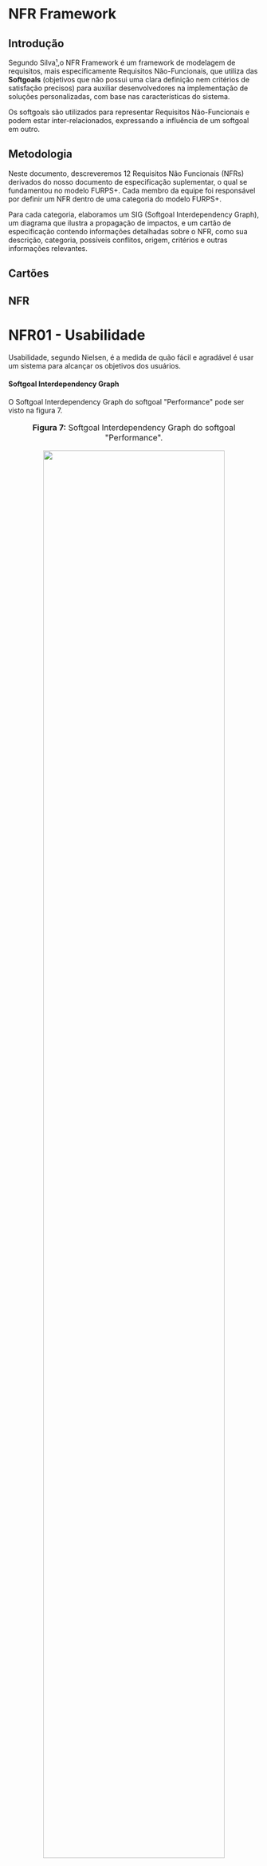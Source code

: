 # NFR Framework

## Introdução
Segundo Silva[¹](https://requisitos-de-software.github.io/2024.1-Consumidor.gov/Modelagem/Modelagem%20%C3%81gil/NFR/#referencias-bibliograficas),o NFR Framework é um framework de modelagem de requisitos, mais especificamente Requisitos Não-Funcionais, que utiliza das **Softgoals** (objetivos que não possui uma clara definição nem critérios de satisfação precisos) para auxiliar desenvolvedores na implementação de soluções personalizadas, com base nas características do sistema. 

Os softgoals são utilizados para representar Requisitos Não-Funcionais e podem estar inter-relacionados, expressando a influência de um softgoal em outro.

## Metodologia

Neste documento, descreveremos 12 Requisitos Não Funcionais (NFRs) derivados do nosso documento de especificação suplementar, o qual se fundamentou no modelo FURPS+. Cada membro da equipe foi responsável por definir um NFR dentro de uma categoria do modelo FURPS+.

Para cada categoria, elaboramos um SIG (Softgoal Interdependency Graph), um diagrama que ilustra a propagação de impactos, e um cartão de especificação contendo informações detalhadas sobre o NFR, como sua descrição, categoria, possíveis conflitos, origem, critérios e outras informações relevantes.

## Cartões

## NFR

# NFR01 - Usabilidade

Usabilidade, segundo Nielsen, é a medida de quão fácil e agradável é usar um sistema para alcançar os objetivos dos usuários.

#### Softgoal Interdependency Graph

O Softgoal Interdependency Graph do softgoal "Performance" pode ser visto na figura 7.

<div align="center">
<font size="3"><p style="text-align: center"><b>Figura 7:</b> Softgoal Interdependency Graph do softgoal "Performance".</p></font>

<img src="URL_DA_IMAGEM" style="width: 85%;">

<font size="3"><p style="text-align: center"><b>Fonte:</b> Seu Nome, Ano</p></font>
</div>

#### Propagação de Impactos

A propagação de impactos do softgoal "Performance" pode ser vista na figura 8.

<div align="center">
<font size="3"><p style="text-align: center"><b>Figura 8:</b> Propagação de impactos do softgoal "Performance"</p></font>

<img src="URL_DA_IMAGEM" style="width: 85%;">

<font size="3"><p style="text-align: center"><b>Fonte:</b> Seu Nome, Ano</p></font>
</div>

## Cartão de Especificação

Na tabela 1, temos o cartão de especificação do softgoal "Usabilidade".

<div align="center">
<p><b>Tabela 1:</b> Cartão de Especificação do Softgoal Usabilidade</p>
<table>
  <tr>
    <th>Tópico</th>
    <th>Informação</th>
  </tr>
  <tr>
    <td>ID do NFR</td>
    <td>NFR01</td>
  </tr>
  <tr>
    <td>Classificação</td>
    <td>Usabilidade</td>
  </tr>
  <tr>
    <td>Descrição</td>
    <td>O requisito "Usabilidade" refere-se à capacidade do sistema de entregar uma boa usabilidade para os usuários do aplicativo.</td>
  </tr>
  <tr>
    <td>Justificativa</td>
    <td>Uma boa Usabilidade é fundamental para garantir que os usuários possam utilizar o aplicativo com eficiência e garantir a satisfação do usuário, aumentando a acessibilidade e reduzindo erros.</td>
  </tr>
  <tr>
    <td>Origem do Requisito</td>
    <td>Especificação suplementar e requisitos elicitados</td>
  </tr>
  <tr>
    <td>Dependências</td>
    <td>Não foram identificadas restrições ou dependências específicas, mas a atualização da documentação deve ser planejada e coordenada com as versões do aplicativo.</td>
  </tr>
  <tr>
    <td>Prioridade</td>
    <td>O requisito de "Usabilidade" é de alta prioridade, uma vez que influencia diretamente a satisfação do usuário e a eficácia do aplicativo.</td>
  </tr>
  <tr>
    <td>Conflitos</td>
    <td>Não foram identificados conflitos.</td>
  </tr>
  <tr>
    <td>História</td>
    <td>26/05/2024</td>
  </tr>
</table>
<font size="3"><p style="text-align: center">Autor: CÉSAR, Julio. 2024</p></font>
</figure>

### NFR02 - Confiabilidade

Confiabilidade (Reliability) refere-se à capacidade do aplicativo de funcionar de forma consistente, estável e sem falhas, garantindo uma experiência positiva do usuário e a credibilidade do aplicativo.

#### Softgoal Interdependency Graph

O Softgoal Interdependency Graph do softgoal "Performance" pode ser visto na figura 7.

<div align="center">
<font size="3"><p style="text-align: center"><b>Figura 7:</b> Softgoal Interdependency Graph do softgoal "Performance".</p></font>

<img src="URL_DA_IMAGEM" style="width: 85%;">

<font size="3"><p style="text-align: center"><b>Fonte:</b> Seu Nome, Ano</p></font>
</div>

#### Propagação de Impactos

A propagação de impactos do softgoal "Performance" pode ser vista na figura 8.

<div align="center">
<font size="3"><p style="text-align: center"><b>Figura 8:</b> Propagação de impactos do softgoal "Performance"</p></font>

<img src="URL_DA_IMAGEM" style="width: 85%;">

<font size="3"><p style="text-align: center"><b>Fonte:</b> Seu Nome, Ano</p></font>
</div>

#### Cartão de Especificação
Na tabela 2, temos o cartão de especificação do softgoal "Confiabilidade".

<div align="center">
<p><b>Tabela 2:</b> Cartão de Especificação do Softgoal "Confiabilidade"</p>
<table>
  <tr>
    <th>Tópico</th>
    <th>Informação</th>
  </tr>
  <tr>
    <td>ID do NFR</td>
    <td>NFR02</td>
  </tr>
  <tr>
    <td>Classificação</td>
    <td>Confiabilidade</td>
  </tr>
  <tr>
    <td>Descrição</td>
    <td>O requisito "Confiabilidade" refere-se à capacidade do sistema de funcionar consistentemente, estável e sem falhas, garantindo uma experiência positiva do usuário e a credibilidade do aplicativo.</td>
  </tr>
  <tr>
    <td>Justificativa</td>
    <td>A Confiabilidade é fundamental para manter a satisfação do usuário, evitar interrupções inesperadas e garantir o funcionamento correto do aplicativo. Ela é essencial para a credibilidade do aplicativo.</td>
  </tr>
  <tr>
    <td>Origem do Requisito</td>
    <td>Especificação suplementar e requisitos elicitados</td>
  </tr>
  <tr>
    <td>Dependências</td>
    <td>Não foram identificadas dependências específicas, mas a manutenção e atualização do aplicativo devem ser coordenadas com as versões lançadas.</td>
  </tr>
  <tr>
    <td>Prioridade</td>
    <td>O requisito de "Confiabilidade" é de alta prioridade devido ao seu impacto direto na satisfação do usuário e na credibilidade do aplicativo.</td>
  </tr>
  <tr>
    <td>Conflitos</td>
    <td>Não foi identificado nenhum conflito com outros requisitos.</td>
  </tr>
  <tr>
    <td>História</td>
    <td>26/05/2024</td>
  </tr>
</table>
</table>
<font size="3"><p style="text-align: center">Autor: CÉSAR, Julio. 2024</p></font>
</figure>

### NFR03 - Performance

Performance refere-se ao desempenho e tempo de resposta do sistema. É crucial que o sistema responda de maneira rápida e eficiente para garantir uma experiência satisfatória para o usuário. Na tabela 3 abaixo estão listados os requisitos não funcionais de performance do aplicativo.

#### Softgoal Interdependency Graph

O Softgoal Interdependency Graph do softgoal "Performance" pode ser visto na figura 7.

<div align="center">
<font size="3"><p style="text-align: center"><b>Figura 7:</b> Softgoal Interdependency Graph do softgoal "Performance".</p></font>

<img src="URL_DA_IMAGEM" style="width: 85%;">

<font size="3"><p style="text-align: center"><b>Fonte:</b> Seu Nome, Ano</p></font>
</div>

#### Propagação de Impactos

A propagação de impactos do softgoal "Performance" pode ser vista na figura 8.

<div align="center">
<font size="3"><p style="text-align: center"><b>Figura 8:</b> Propagação de impactos do softgoal "Performance"</p></font>

<img src="URL_DA_IMAGEM" style="width: 85%;">

<font size="3"><p style="text-align: center"><b>Fonte:</b> Seu Nome, Ano</p></font>
</div>

#### Cartão de Especificação

Na tabela 3, temos o cartão de especificação do softgoal "Performance".

<div align="center">
<p><b>Tabela 3:</b> Cartão de Especificação do Softgoal "Performance"</p>
<table>
  <tr>
    <th>Tópico</th>
    <th>Informação</th>
  </tr>
  <tr>
    <td>ID do NFR</td>
    <td>NFR03</td>
  </tr>
  <tr>
    <td>Classificação</td>
    <td>Performance</td>
  </tr>
  <tr>
    <td>Descrição</td>
    <td>Performance refere-se ao desempenho e tempo de resposta do sistema.</td>
  </tr>
  <tr>
    <td>Justificativa</td>
    <td>É crucial que o sistema responda de maneira rápida e eficiente para garantir uma experiência satisfatória para o usuário.</td>
  </tr>
  <tr>
    <td>Origem do Requisito</td>
    <td>Requisitos elicitados</td>
  </tr>
  <tr>
    <td>Dependências</td>
    <td>Não foram identificadas dependências específicas.</td>
  </tr>
  <tr>
    <td>Prioridade</td>
    <td>Alta prioridade, uma vez que influencia diretamente na satisfação do usuário.</td>
  </tr>
  <tr>
    <td>Conflitos</td>
    <td>Não foram identificados conflitos.</td>
  </tr>
  <tr>
    <td>História</td>
    <td>26/05/2024</td>
  </tr>
</table>
<font size="3"><p style="text-align: center">Autor: CÉSAR, Julio. 2024</p></font>
</figure>

### NFR04 - Suportabilidade

#### Cartão de Especificação

Na tabela 4, temos o cartão de especificação do softgoal "Suporte".

<div align="center">
<p><b>Tabela 4:</b> Cartão de Especificação do Softgoal "Suporte"</p>
<table>
  <tr>
    <th>Tópico</th>
    <th>Informação</th>
  </tr>
  <tr>
    <td>Identificador</td>
    <td>NFR04</td>
  </tr>
  <tr>
    <td>Classificação</td>
    <td>Suportabilidade</td>
  </tr>
  <tr>
    <td>Descrição</td>
    <td>O suporte de um sistema é relacionado ao nível de manutenção, configuração, compatibilidade e capacidade de expansão do sistema. Esses aspectos são cruciais para garantir que o sistema seja mantido, atualizado e capaz de atender às necessidades dos usuários.</td>
  </tr>
  <tr>
    <td>Justificativa</td>
    <td>É fundamental assegurar uma alta capacidade de suporte para garantir que o sistema permaneça funcional, seguro e eficiente ao longo do tempo. A manutenção adequada, a compatibilidade com diferentes dispositivos e sistemas operacionais, e a capacidade de expansão são aspectos essenciais para atender às demandas dos usuários e manter a relevância do sistema.</td>
  </tr>
  <tr>
    <td>Origem do Requisito</td>
    <td>Especificação suplementar e requisitos elicitados</td>
  </tr>
  <tr>
    <td>Dependências</td>
    <td>Não foram identificadas restrições ou dependências específicas, mas a atualização da documentação deve ser planejada e coordenada com as versões do aplicativo.</td>
  </tr>
  <tr>
    <td>Prioridade</td>
    <td>O requisito de "Suporte" é de alta prioridade, para garantir a funcionalidade contínua e a relevância do sistema ao longo do tempo.</td>
  </tr>
  <tr>
    <td>Conflitos</td>
    <td>Não foi identificado nenhum conflito.</td>
  </tr>
  <tr>
    <td>História</td>
    <td>26/05/2024</td>
  </tr>
</table>
<font size="3"><p style="text-align: center">Autor: CÉSAR, Julio. 2024</p></font>
</figure>
</div>

### NFR05 - Restrições de Design

#### Cartão de Especificação

Na tabela 8, temos o cartão de especificação do Softgoal "Restrições de Design".

<div align="center">
<p><b>Tabela 8:</b> Cartão de Especificação do Softgoal "Restrições de Design"</p>
<table>
  <tr>
    <th>Tópico</th>
    <th>Informação</th>
  </tr>
  <tr>
    <td>Identificador</td>
    <td>RNF05</td>
  </tr>
  <tr>
    <td>Classificação</td>
    <td>Restrições de Design</td>
  </tr>
  <tr>
    <td>Descrição</td>
    <td>O requisito "Restrições de Design" refere-se a limitações ou condições específicas que devem ser consideradas durante o processo de criação e desenvolvimento do aplicativo.</td>
  </tr>
  <tr>
    <td>Justificativa</td>
    <td>As Restrições de Design são fundamentais para garantir uma experiência de usuário coesa e consistente, seguindo padrões estabelecidos e mantendo uma identidade visual unificada.</td>
  </tr>
  <tr>
    <td>Origem do Requisito</td>
    <td>Especificação suplementar e requisitos elicitados</td>
  </tr>
  <tr>
    <td>Dependências</td>
    <td>Não foram identificadas restrições ou dependências específicas, mas a manutenção da documentação deve ser coordenada com as versões do aplicativo.</td>
  </tr>
  <tr>
    <td>Prioridade</td>
    <td>O requisito de "Restrições de Design" é de alta prioridade devido ao seu impacto direto na consistência visual e na experiência do usuário.</td>
  </tr>
  <tr>
    <td>Conflitos</td>
    <td>Não foi identificado nenhum conflito.</td>
  </tr>
  <tr>
    <td>História</td>
    <td>26/05/2024</td>
  </tr>
</table>
<font size="3"><p style="text-align: center">Autor: CÉSAR, Julio. 2024</p></font>
</figure>

## Referências Bibliográficas
[1] DA SILVA, Reinaldo Antônio. NFR4ES: Um Catálogo de Requisitos Não-Funcionais para Sistemas Embarcados, 2019. Disponível em: <https://aprender3.unb.br/pluginfile.php/2845051/mod_resource/content/2/DISSERTA%C3%87%C3%83O%20Reinaldo%20Ant%C3%B4nio%20da%20Silva.pdf> Acesso em: 23 de maio de 2024.

## Bibliografia

SERRANO, et al. Requisitos – Aula 17, 2024. Disponível em: <https://aprender3.unb.br/pluginfile.php/2845052/mod_resource/content/1/Requisitos%20-%20Aula%20019a.pdf>

YRJÖNEN, Anton; MERILLINA, Janne. Extending the NFR Framework with Measurable NonFunctional Requirements, 2009. Disponível em: <https://ceur-ws.org/Vol-553/paper2.pdf>

CASTRO, Jaelson. Requisitos Não-Funcionais, 2014. Disponível em: <https://www.cin.ufpe.br/~if716/arquivos20152/experimentoBruno/Aula2/Aula2-Parte2-NFR%20Framework.pdf>

## Histórico de Versão
| Versão | Data de execução | Data de revisão |  Descrição            | Autor(es)         | Revisor(es)  |
| :------: | :----------: | :--------: | :--------------------: | :-------------: | :----------: |
| `1.0` | 22/05/2024  | 23/05/2024 | Criação do artefato NFR Framework | [Henrique Galdino](https://github.com/hgaldino05) | [Igor Thiago](https://github.com/alladin-51) |

<div align="center">
<figcaption align="left">Tabela 1: Histórico de versões(Autor: GALDINO, Henrique. 2024)</figcaption>
</div>
<br/>